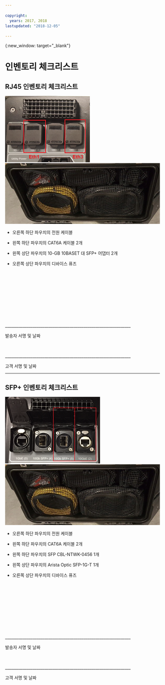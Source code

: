 ```yaml
---

copyright:
  years: 2017, 2018
lastupdated: "2018-12-05"

---
```

{:new_window: target="_blank"}

# 인벤토리 체크리스트

## RJ45 인벤토리 체크리스트

![RJ45 포트](/images/RJ45Ports.png)
![대량 데이터 마이그레이션 디바이스 인벤토리](/images/MDMDeviceInventory.png)



-	오른쪽 하단 파우치의 전원 케이블

-	왼쪽 하단 파우치의 CAT6A 케이블 2개

-	왼쪽 상단 파우치의 10-GB 10BASET 대 SFP+ 어댑터 2개

-	오른쪽 상단 파우치의 디바이스 퓨즈

   
   
</br> 
</br> 
</br> 
</br> 
</br> 
</br> 
</br> 
</br> 
</hr> 
</br> 
</hr>    
</br> 
________________________________________________________________ 

발송자 서명 및 날짜


</br> 
</hr>
</br> 
________________________________________________________________ 

고객 서명 및 날짜




<hr>

## SFP+ 인벤토리 체크리스트

![SFP 포트](/images/SFP+Ports.png)
![대량 데이터 마이그레이션 디바이스 인벤토리](/images/MDMDeviceInventory.png)


-	오른쪽 하단 파우치의 전원 케이블

-	왼쪽 하단 파우치의 CAT6A 케이블 2개

-	왼쪽 하단 파우치의 SFP CBL-NTWK-0456 1개

- 왼쪽 상단 파우치의 Arista Optic SFP-1G-T 1개

-	오른쪽 상단 파우치의 디바이스 퓨즈

   
   
</br> 
</br> 
</br> 
</br> 
</br> 
</br> 
</br> 
</br> 
</hr> 
</br> 
</hr>    
</br> 
________________________________________________________________ 

발송자 서명 및 날짜


</br> 
</hr>
</br> 
________________________________________________________________ 

고객 서명 및 날짜
